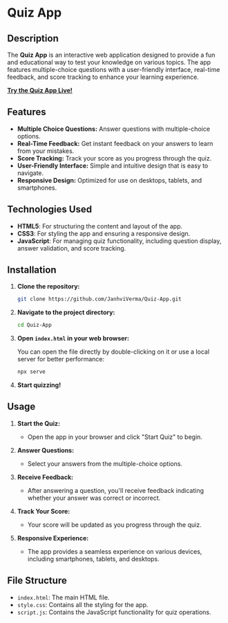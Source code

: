 # Quiz App

## Description

The **Quiz App** is an interactive web application designed to provide a fun and educational way to test your knowledge on various topics. The app features multiple-choice questions with a user-friendly interface, real-time feedback, and score tracking to enhance your learning experience.

**[Try the Quiz App Live!](https://harsh-791.github.io/QuizApp/)**

## Features

- **Multiple Choice Questions:** Answer questions with multiple-choice options.
- **Real-Time Feedback:** Get instant feedback on your answers to learn from your mistakes.
- **Score Tracking:** Track your score as you progress through the quiz.
- **User-Friendly Interface:** Simple and intuitive design that is easy to navigate.
- **Responsive Design:** Optimized for use on desktops, tablets, and smartphones.

## Technologies Used

- **HTML5**: For structuring the content and layout of the app.
- **CSS3**: For styling the app and ensuring a responsive design.
- **JavaScript**: For managing quiz functionality, including question display, answer validation, and score tracking.

## Installation

1. **Clone the repository:**

   ```bash
   git clone https://github.com/JanhviVerma/Quiz-App.git
   ```

2. **Navigate to the project directory:**

   ```bash
   cd Quiz-App
   ```

3. **Open `index.html` in your web browser:**

   You can open the file directly by double-clicking on it or use a local server for better performance:

   ```bash
   npx serve
   ```

4. **Start quizzing!**

## Usage

1. **Start the Quiz:**
   - Open the app in your browser and click "Start Quiz" to begin.

2. **Answer Questions:**
   - Select your answers from the multiple-choice options.

3. **Receive Feedback:**
   - After answering a question, you'll receive feedback indicating whether your answer was correct or incorrect.

4. **Track Your Score:**
   - Your score will be updated as you progress through the quiz.

5. **Responsive Experience:**
   - The app provides a seamless experience on various devices, including smartphones, tablets, and desktops.

## File Structure

- `index.html`: The main HTML file.
- `style.css`: Contains all the styling for the app.
- `script.js`: Contains the JavaScript functionality for quiz operations.

